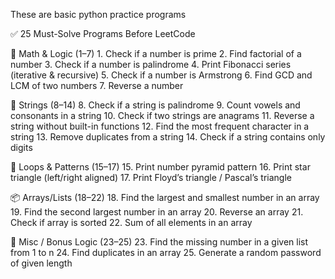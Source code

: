 These are basic python practice programs 

✅ 25 Must-Solve Programs Before LeetCode

🧮 Math & Logic (1–7)
	1.	Check if a number is prime
	2.	Find factorial of a number
	3.	Check if a number is palindrome
	4.	Print Fibonacci series (iterative & recursive)
	5.	Check if a number is Armstrong
	6.	Find GCD and LCM of two numbers
	7.	Reverse a number

🔡 Strings (8–14)
	8.	Check if a string is palindrome
	9.	Count vowels and consonants in a string
	10.	Check if two strings are anagrams
	11.	Reverse a string without built-in functions
	12.	Find the most frequent character in a string
	13.	Remove duplicates from a string
	14.	Check if a string contains only digits

🔁 Loops & Patterns (15–17)
	15.	Print number pyramid pattern
	16.	Print star triangle (left/right aligned)
	17.	Print Floyd’s triangle / Pascal’s triangle

📦 Arrays/Lists (18–22)
	18.	Find the largest and smallest number in an array
	19.	Find the second largest number in an array
	20.	Reverse an array
	21.	Check if array is sorted
	22.	Sum of all elements in an array

🎯 Misc / Bonus Logic (23–25)
	23.	Find the missing number in a given list from 1 to n
	24.	Find duplicates in an array
	25.	Generate a random password of given length